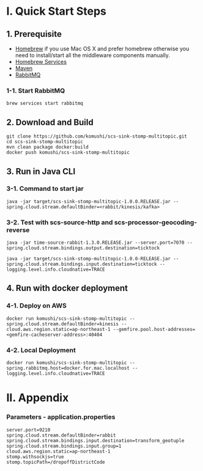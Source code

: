 # I. Quick Start Steps 
## 1. Prerequisite

* [Homebrew](http://brew.sh/) if you use Mac OS X and prefer homebrew otherwise you need to install/start all the middleware components manually.
* [Homebrew Services](https://github.com/Homebrew/homebrew-services)
* [Maven](http://brewformulas.org/Maven)
* [RabbitMQ](http://brewformulas.org/Rabbitmq)

### 1-1. Start RabbitMQ
```
brew services start rabbitmq
```


## 2. Download and Build

```
git clone https://github.com/komushi/scs-sink-stomp-multitopic.git
cd scs-sink-stomp-multitopic
mvn clean package docker:build
docker push komushi/scs-sink-stomp-multitopic
```


## 3. Run in Java CLI
### 3-1. Command to start jar
```
java -jar target/scs-sink-stomp-multitopic-1.0.0.RELEASE.jar --spring.cloud.stream.defaultBinder=<rabbit/kinesis/kafka>
```

### 3-2. Test with scs-source-http and scs-processor-geocoding-reverse
```
java -jar time-source-rabbit-1.3.0.RELEASE.jar --server.port=7070 --spring.cloud.stream.bindings.output.destination=ticktock

java -jar target/scs-sink-stomp-multitopic-1.0.0-RELEASE.jar --spring.cloud.stream.bindings.input.destination=ticktock --logging.level.info.cloudnative=TRACE
```

## 4. Run with docker deployment
### 4-1. Deploy on AWS
```
docker run komushi/scs-sink-stomp-multitopic --spring.cloud.stream.defaultBinder=kinesis --cloud.aws.region.static=ap-northeast-1 --gemfire.pool.host-addresses=<gemfire-cacheserver-address>:40404 
```

### 4-2. Local Deployment
```
docker run komushi/scs-sink-stomp-multitopic --spring.rabbitmq.host=docker.for.mac.localhost --logging.level.info.cloudnative=TRACE
```

# II. Appendix
### Parameters - application.properties
```
server.port=9210
spring.cloud.stream.defaultBinder=rabbit
spring.cloud.stream.bindings.input.destination=transform_geotuple
spring.cloud.stream.bindings.input.group=1
cloud.aws.region.static=ap-northeast-1
stomp.withsockjs=true
stomp.topicPath=/dropoffDistrictCode
```
